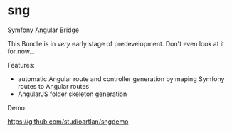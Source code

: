 sng
===

Symfony Angular Bridge

This Bundle is in *very* early stage of predevelopment. Don't even look at it for now...

Features:

- automatic Angular route and controller generation by maping Symfony routes to Angular routes
- AngularJS folder skeleton generation

Demo:

https://github.com/studioartlan/sngdemo